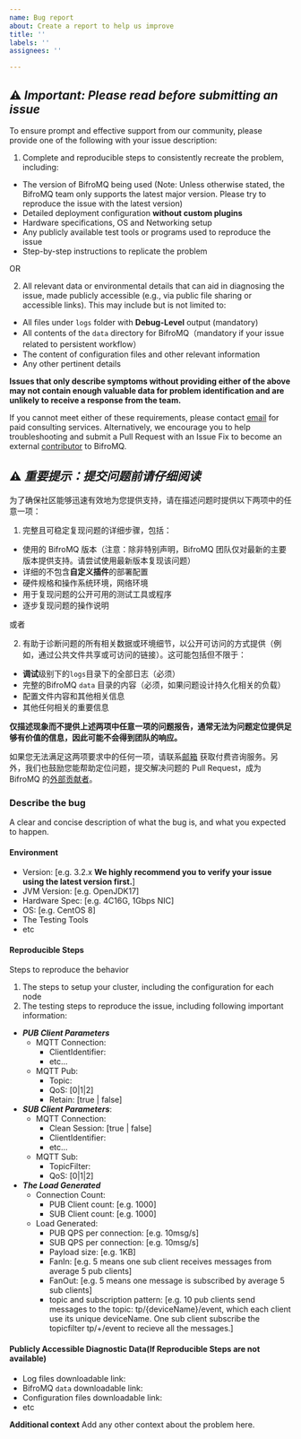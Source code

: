 ```yaml
---
name: Bug report
about: Create a report to help us improve
title: ''
labels: ''
assignees: ''

---
```


## ⚠️ *Important: Please read before submitting an issue*

To ensure prompt and effective support from our community, please provide one of the following with your issue
description:

1. Complete and reproducible steps to consistently recreate the problem, including:

- The version of BifroMQ being used (Note: Unless otherwise stated, the BifroMQ team only supports the latest major
  version. Please try to reproduce the issue with the latest version)
- Detailed deployment configuration **without custom plugins**
- Hardware specifications, OS and Networking setup
- Any publicly available test tools or programs used to reproduce the issue
- Step-by-step instructions to replicate the problem

OR

2. All relevant data or environmental details that can aid in diagnosing the issue, made publicly accessible (e.g., via
   public file sharing or accessible links). This may include but is not limited to:

- All files under `logs` folder with **Debug-Level** output (mandatory)
- All contents of the `data` directory for BifroMQ（mandatory if your issue related to persistent workflow）
- The content of configuration files and other relevant information
- Any other pertinent details

**Issues that only describe symptoms without providing either of the above may not contain enough valuable data for
problem identification and are unlikely to receive a response from the team.**

If you cannot meet either of these requirements, please contact [email](mailto:hello@bifromq.io) for paid consulting
services.
Alternatively, we encourage you to help troubleshooting and submit a Pull Request with an Issue Fix to become an
external [contributor](https://github.com/bifromqio/bifromq/blob/main/CLA.md) to BifroMQ.

## ⚠️ *重要提示：提交问题前请仔细阅读*

为了确保社区能够迅速有效地为您提供支持，请在描述问题时提供以下两项中的任意一项：

1. 完整且可稳定复现问题的详细步骤，包括：

- 使用的 BifroMQ 版本（注意：除非特别声明，BifroMQ 团队仅对最新的主要版本提供支持。请尝试使用最新版本复现该问题）
- 详细的不包含**自定义插件**的部署配置
- 硬件规格和操作系统环境，网络环境
- 用于复现问题的公开可用的测试工具或程序
- 逐步复现问题的操作说明

或者

2. 有助于诊断问题的所有相关数据或环境细节，以公开可访问的方式提供（例如，通过公共文件共享或可访问的链接）。这可能包括但不限于：

- **调试**级别下的`logs`目录下的全部日志（必须）
- 完整的BifroMQ `data` 目录的内容（必须，如果问题设计持久化相关的负载）
- 配置文件内容和其他相关信息
- 其他任何相关的重要信息

**仅描述现象而不提供上述两项中任意一项的问题报告，通常无法为问题定位提供足够有价值的信息，因此可能不会得到团队的响应。**

如果您无法满足这两项要求中的任何一项，请联系[邮箱](mailto:hello@bifromq.io) 获取付费咨询服务。另外，我们也鼓励您能帮助定位问题，提交解决问题的
Pull Request，成为 BifroMQ 的[外部贡献者](https://github.com/bifromqio/bifromq/blob/main/CLA.md)。

### **Describe the bug**

A clear and concise description of what the bug is, and what you expected to happen.

#### **Environment**

- Version: [e.g. 3.2.x **We highly recommend you to verify your issue using the latest version first.**]
- JVM Version: [e.g. OpenJDK17]
- Hardware Spec: [e.g. 4C16G, 1Gbps NIC]
- OS: [e.g. CentOS 8]
- The Testing Tools
- etc

#### **Reproducible Steps**

Steps to reproduce the behavior

1. The steps to setup your cluster, including the configuration for each node
2. The testing steps to reproduce the issue, including following important information:

- ***PUB Client Parameters***
  - MQTT Connection:
    - ClientIdentifier:
    - etc...
  - MQTT Pub:
    - Topic:
    - QoS: [0|1|2]
    - Retain: [true | false]
- ***SUB Client Parameters***:
  - MQTT Connection:
    - Clean Session: [true | false]
    - ClientIdentifier:
    - etc...
  - MQTT Sub:
    - TopicFilter:
    - QoS: [0|1|2]
- ***The Load Generated***
  - Connection Count:
    - PUB Client count: [e.g. 1000]
    - SUB Client count: [e.g. 1000]
  - Load Generated:
    - PUB QPS per connection: [e.g. 10msg/s]
    - SUB QPS per connection: [e.g. 10msg/s]
    - Payload size: [e.g. 1KB]
    - FanIn: [e.g. 5 means one sub client receives messages from average 5 pub clients]
    - FanOut: [e.g. 5 means one message is subscribed by average 5 sub clients]
    - topic and subscription
      pattern: [e.g. 10 pub clients send messages to the topic: tp/{deviceName}/event, which each client use its unique deviceName. One sub client subscribe the topicfilter tp/+/event to recieve all the messages.]

#### **Publicly Accessible Diagnostic Data**(If Reproducible Steps are not available)

- Log files downloadable link:
- BifroMQ `data` downloadable link:
- Configuration files downloadable link:
- etc

**Additional context**
Add any other context about the problem here.
